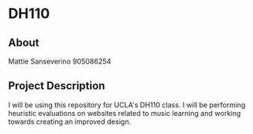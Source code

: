 # DH110

## About
Mattie Sanseverino
905086254

## Project Description
I will be using this repository for UCLA's DH110 class. I will be performing heuristic evaluations on websites related to music learning and working towards creating an improved design. 


